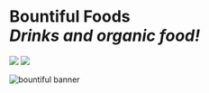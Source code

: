 # Bountiful Foods<br> <i>Drinks and organic food!</i>
<picture><img src="https://img.shields.io/badge/2023-red?style=for-the-badge&label=APR"></picture>     <a href="https://www.linkedin.com/in/natanael-damatta/" target="_blank"><img src="https://img.shields.io/badge/LinkedIn-0077B5?style=for-the-badge&logo=linkedin&logoColor=white"></a>

<picture><img src="https://github.com/ndamatta/bountifulfoods/assets/105658793/2a86f7d6-5eef-4754-bb38-2f84d0028331" alt="bountiful banner"></picture>
<br>

